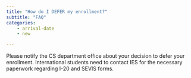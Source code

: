 ```yaml
---
title: "How do I DEFER my enrollment?"
subtitle: "FAQ"
categories:
    - arrival-date
    - new

---
```

Please notify the CS department office about your decision to defer your enrollment. International students need to contact IES for the necessary paperwork regarding I-20 and SEVIS forms.